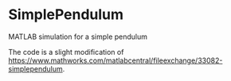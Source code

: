 # SimplePendulum
MATLAB simulation for a simple pendulum

The code is a slight modification of https://www.mathworks.com/matlabcentral/fileexchange/33082-simplependulum. 
